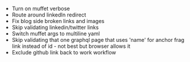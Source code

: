 * Turn on muffet verbose
* Route around linkedIn redirect
* Fix blog side broken links and images
* Skip validating linkedin/twitter links
* Switch muffet args to multiline yaml
* Skip validating that one graphql page that uses 'name' for anchor frag link instead of id - not best but browser allows it
* Exclude github link back to work workflow